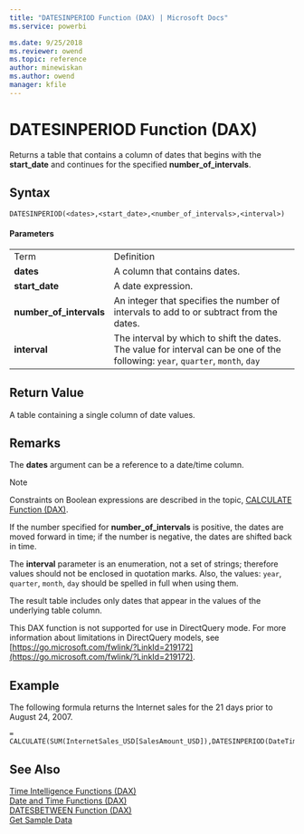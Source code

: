 ```yaml
---
title: "DATESINPERIOD Function (DAX) | Microsoft Docs"
ms.service: powerbi 

ms.date: 9/25/2018
ms.reviewer: owend
ms.topic: reference
author: minewiskan
ms.author: owend
manager: kfile
---
```

# DATESINPERIOD Function (DAX)
Returns a table that contains a column of dates that begins with the **start_date** and continues for the specified **number_of_intervals**.  
  
## Syntax  
  
```dax
DATESINPERIOD(<dates>,<start_date>,<number_of_intervals>,<interval>)  
```
  
#### Parameters  
  
|||  
|-|-|  
|Term|Definition|  
|**dates**|A column that contains dates.|  
|**start_date**|A date expression.|  
|**number_of_intervals**|An integer that specifies the number of intervals to add to or subtract from the dates.|  
|**interval**|The interval by which to shift the dates. The value for interval can be one of the following: `year`, `quarter`, `month`, `day`|  
  
## Return Value  
A table containing a single column of date values.  
  
## Remarks  
The **dates** argument can be a reference to a date/time column.  
  
> [!NOTE]  
> Constraints on Boolean expressions are described in the topic, [CALCULATE Function &#40;DAX&#41;](calculate-function-dax.md).  
  
If the number specified for **number_of_intervals** is positive, the dates are moved forward in time; if the number is negative, the dates are shifted back in time.  
  
The **interval** parameter is an enumeration, not a set of strings; therefore values should not be enclosed in quotation marks. Also, the values: `year`, `quarter`, `month`, `day` should be spelled in full when using them.  
  
The result table includes only dates that appear in the values of the underlying table column.  
  
This DAX function is not supported for use in DirectQuery mode. For more information about limitations in DirectQuery models, see  [https://go.microsoft.com/fwlink/?LinkId=219172](https://go.microsoft.com/fwlink/?LinkId=219172).  
  
## Example  
The following formula returns the Internet sales for the 21 days prior to August 24, 2007.  
  
```dax
= CALCULATE(SUM(InternetSales_USD[SalesAmount_USD]),DATESINPERIOD(DateTime[DateKey],DATE(2007,08,24),-21,day))  
```
  
## See Also  
[Time Intelligence Functions &#40;DAX&#41;](time-intelligence-functions-dax.md)  
[Date and Time Functions &#40;DAX&#41;](date-and-time-functions-dax.md)  
[DATESBETWEEN Function &#40;DAX&#41;](datesbetween-function-dax.md)  
[Get Sample Data](https://go.microsoft.com/fwlink/?LinkId=164474)  
  
